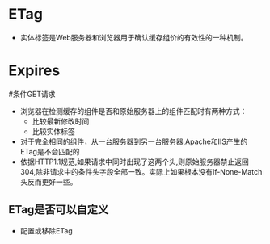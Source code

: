 # ETag
* 实体标签是Web服务器和浏览器用于确认缓存组价的有效性的一种机制。
# Expires
#条件GET请求
* 浏览器在检测缓存的组件是否和原始服务器上的组件匹配时有两种方式：
    * 比较最新修改时间
    * 比较实体标签
* 对于完全相同的组件，从一台服务器到另一台服务器,Apache和IIS产生的ETag是不会匹配的
* 依据HTTP1.1规范,如果请求中同时出现了这两个头,则原始服务器禁止返回304,除非请求中的条件头字段全部一致。实际上如果根本没有If-None-Match头反而更好一些。
## ETag是否可以自定义
* 配置或移除ETag    